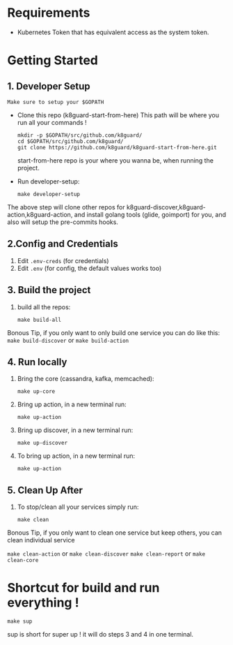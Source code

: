 # Requirements

* Kubernetes Token that has equivalent access as the system token.



# Getting Started

## 1. Developer Setup
	Make sure to setup your $GOPATH
* Clone this repo (k8guard-start-from-here)
	This path will be where you run all your commands !

	```
	mkdir -p $GOPATH/src/github.com/k8guard/
	cd $GOPATH/src/github.com/k8guard/
	git clone https://github.com/k8guard/k8guard-start-from-here.git
	```
	start-from-here repo is your where you wanna be, when running the project.


* Run developer-setup:

	```
	make developer-setup
	```
The above step will clone other repos for k8guard-discover,k8guard-action,k8guard-action, and install golang tools (glide, goimport) for you, and also will setup the pre-commits hooks.


## 2.Config and Credentials

1. Edit `.env-creds` (for credentials)
1. Edit `.env`   (for config, the default values works too)


## 3. Build the project

1. build all the repos:

	```
	make build-all
	```

Bonous Tip, if you only want to only build one service you can do like this: `make build-discover` or  `make build-action`  



## 4. Run locally

1. Bring the core (cassandra, kafka, memcached):

	```
	make up-core
	```
1.  Bring up action, in a new terminal run:

	```
	make up-action
	```

1.  Bring up discover, in a new terminal run:

	```
	make up-discover
	```

1.  To bring up action, in a new terminal run:

	```
	make up-action
	```

## 5. Clean Up After

1. To stop/clean all your services simply run:


	```
	make clean
	```

Bonous Tip, if you only want to clean one service but keep others, you can clean individual service

`make clean-action`
or `make clean-discover`
`make clean-report`
or `make clean-core`


# Shortcut for build and run everything !

```
make sup
```

sup is short for super up ! it will do steps 3 and 4 in one terminal.
